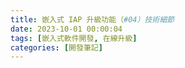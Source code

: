 ```yaml
---
title: 嵌入式 IAP 升級功能（#04）技術細節
date: 2023-10-01 00:00:04
tags: [嵌入式軟件開發, 在線升級]
categories: [開發筆記]
---
```

